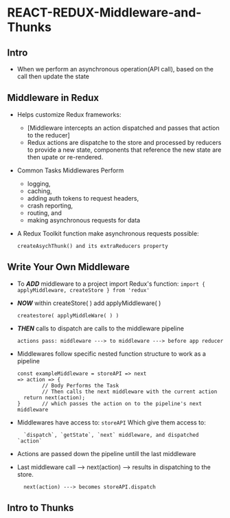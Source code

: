 # REACT-REDUX-Middleware-and-Thunks

## Intro 
- When we perform an asynchronous operation(API call), based on the call then update the state
## Middleware in Redux
- Helps customize Redux frameworks: 
   - [Middleware intercepts an action dispatched and passes that action to the reducer]
   - Redux actions are dispatche to the store and processed by reducers to provide a new state, components that reference the new state are then upate or re-rendered.
- Common Tasks Middlewares Perform
  - logging,
  - caching,
  - adding auth tokens to request headers,
  - crash reporting,
  - routing, and 
  - making asynchronous requests for data
- A Redux Toolkit function make asynchronous requests possible:

      createAsychThunk() and its extraReducers property
## Write Your Own Middleware
- To __*ADD*__ middleware to a project import Redux's function: `import { applyMiddleware, createStore } from 'redux'`
- __*NOW*__ within createStore( ) add applyMiddleware( )

      createstore( applyMiddleWare( ) )
- __*THEN*__ calls to dispatch are calls to the middleware pipeline

      actions pass: middleware ---> to middleware ---> before app reducer
- Middlewares follow specific nested function structure to work as a pipeline

      const exampleMiddleware = storeAPI => next
      => action => {
              // Body Performs the Task
              // Then calls the next middleware with the current action
        return next(action);        
      }       // which passes the action on to the pipeline's next middleware 
- Middlewares have access to: `storeAPI` Which give them access to:

        `dispatch`, `getState`, `next` middleware, and dispatched `action`
- Actions are passed down the pipeline untill the last middleware
- Last middleware call --> next(action) --> results in dispatching to the store.

        next(action) ---> becomes storeAPI.dispatch
  
## Intro to Thunks

